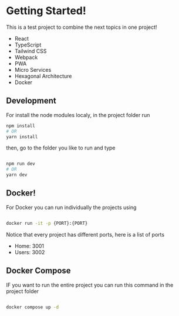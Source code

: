 # Getting Started!

This is a test project to combine the next topics in one project!

- React
- TypeScript
- Tailwind CSS
- Webpack
- PWA
- Micro Services
- Hexagonal Architecture
- Docker

## Development

For install the node modules localy, in the project folder run

```bash
npm install
# OR
yarn install
```

then, go to the folder you like to run and type

```bash

npm run dev
# OR
yarn dev

```

## Docker!

For Docker you can run individually the projects using

```bash

docker run -it -p {PORT}:{PORT}

```

Notice that every project has different ports, here is a list of ports

- Home: 3001
- Users: 3002

## Docker Compose

IF you want to run the entire project you can run this command in the
project folder

```bash

docker compose up -d

```
